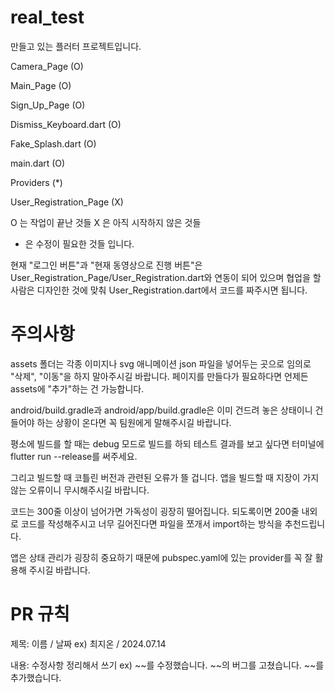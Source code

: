 # real_test

만들고 있는 플러터 프로젝트입니다.

Camera_Page (O)

Main_Page (O)

Sign_Up_Page (O)

Dismiss_Keyboard.dart (O)

Fake_Splash.dart (O)

main.dart (O)

Providers (*)

User_Registration_Page (X)

O 는 작업이 끝난 것들
X 은 아직 시작하지 않은 것들
* 은 수정이 필요한 것들
입니다.

현재 "로그인 버튼"과 "현재 동영상으로 진행 버튼"은 User_Registration_Page/User_Registration.dart와 연동이 되어 있으며
협업을 할 사람은 디자인한 것에 맞춰 User_Registration.dart에서 코드를 짜주시면 됩니다.

# 주의사항

assets 폴더는 각종 이미지나 svg 애니메이션 json 파일을 넣어두는 곳으로 임의로 "삭제", "이동"을 하지 말아주시길 바랍니다.
페이지를 만들다가 필요하다면 언제든 assets에 "추가"하는 건 가능합니다.

android/build.gradle과 android/app/build.gradle은 이미 건드려 놓은 상태이니 건들어야 하는 상황이 온다면
꼭 팀원에게 말해주시길 바랍니다.

평소에 빌드를 할 때는 debug 모드로 빌드를 하되
테스트 결과를 보고 싶다면 터미널에 flutter run --release를 써주세요.

그리고 빌드할 때 코틀린 버전과 관련된 오류가 뜰 겁니다. 앱을 빌드할 때 지장이 가지 않는 오류이니
무시해주시길 바랍니다.

코드는 300줄 이상이 넘어가면 가독성이 굉장히 떨어집니다.
되도록이면 200줄 내외로 코드를 작성해주시고 너무 길어진다면 파일을 쪼개서 import하는 방식을 추천드립니다.

앱은 상태 관리가 굉장히 중요하기 때문에 pubspec.yaml에 있는 provider를 꼭 잘 활용해 주시길 바랍니다.

# PR 규칙

제목: 이름 / 날짜
ex) 최지온 / 2024.07.14

내용: 수정사항 정리해서 쓰기
ex)
~~를 수정했습니다.
~~의 버그를 고쳤습니다.
~~를 추가했습니다.
